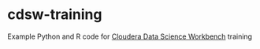 # cdsw-training

Example Python and R code for [Cloudera Data Science Workbench](https://www.cloudera.com/products/data-science-and-engineering/data-science-workbench.html) training
